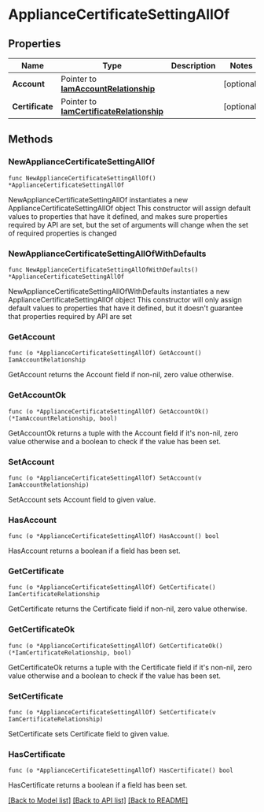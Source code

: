 # ApplianceCertificateSettingAllOf

## Properties

Name | Type | Description | Notes
------------ | ------------- | ------------- | -------------
**Account** | Pointer to [**IamAccountRelationship**](iam.Account.Relationship.md) |  | [optional] 
**Certificate** | Pointer to [**IamCertificateRelationship**](iam.Certificate.Relationship.md) |  | [optional] 

## Methods

### NewApplianceCertificateSettingAllOf

`func NewApplianceCertificateSettingAllOf() *ApplianceCertificateSettingAllOf`

NewApplianceCertificateSettingAllOf instantiates a new ApplianceCertificateSettingAllOf object
This constructor will assign default values to properties that have it defined,
and makes sure properties required by API are set, but the set of arguments
will change when the set of required properties is changed

### NewApplianceCertificateSettingAllOfWithDefaults

`func NewApplianceCertificateSettingAllOfWithDefaults() *ApplianceCertificateSettingAllOf`

NewApplianceCertificateSettingAllOfWithDefaults instantiates a new ApplianceCertificateSettingAllOf object
This constructor will only assign default values to properties that have it defined,
but it doesn't guarantee that properties required by API are set

### GetAccount

`func (o *ApplianceCertificateSettingAllOf) GetAccount() IamAccountRelationship`

GetAccount returns the Account field if non-nil, zero value otherwise.

### GetAccountOk

`func (o *ApplianceCertificateSettingAllOf) GetAccountOk() (*IamAccountRelationship, bool)`

GetAccountOk returns a tuple with the Account field if it's non-nil, zero value otherwise
and a boolean to check if the value has been set.

### SetAccount

`func (o *ApplianceCertificateSettingAllOf) SetAccount(v IamAccountRelationship)`

SetAccount sets Account field to given value.

### HasAccount

`func (o *ApplianceCertificateSettingAllOf) HasAccount() bool`

HasAccount returns a boolean if a field has been set.

### GetCertificate

`func (o *ApplianceCertificateSettingAllOf) GetCertificate() IamCertificateRelationship`

GetCertificate returns the Certificate field if non-nil, zero value otherwise.

### GetCertificateOk

`func (o *ApplianceCertificateSettingAllOf) GetCertificateOk() (*IamCertificateRelationship, bool)`

GetCertificateOk returns a tuple with the Certificate field if it's non-nil, zero value otherwise
and a boolean to check if the value has been set.

### SetCertificate

`func (o *ApplianceCertificateSettingAllOf) SetCertificate(v IamCertificateRelationship)`

SetCertificate sets Certificate field to given value.

### HasCertificate

`func (o *ApplianceCertificateSettingAllOf) HasCertificate() bool`

HasCertificate returns a boolean if a field has been set.


[[Back to Model list]](../README.md#documentation-for-models) [[Back to API list]](../README.md#documentation-for-api-endpoints) [[Back to README]](../README.md)



